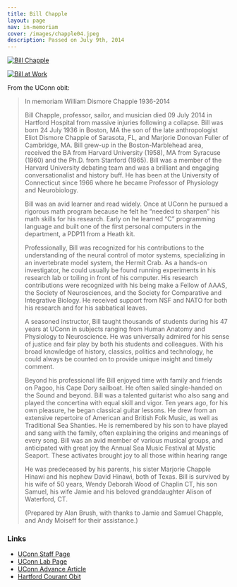```yaml
---
title: Bill Chapple
layout: page
nav: in-memoriam
cover: /images/chapple04.jpeg
description: Passed on July 9th, 2014
---
```


[![Bill Chapple][1]][1]

 [1]: /images/bill_chapple_thumbnail.jpg

[![Bill at Work][2]][2]

 [2]: /images/chapple04.jpeg

From the UConn obit:

> In memoriam
> William Dismore Chapple
> 1936-2014
>
> 
> Bill Chapple, professor, sailor, and musician died 09 July 2014 in Hartford Hospital from massive injuries following a collapse. Bill was born 24 July 1936 in Boston, MA the son of the late anthropologist Eliot Dismore Chapple of Sarasota, FL, and Marjorie Donovan Fuller of Cambridge, MA. Bill grew-up in the Boston-Marblehead area, received the BA from Harvard University (1958), MA from Syracuse (1960) and the Ph.D. from Stanford (1965). Bill was a member of the Harvard University debating team and was a brilliant and engaging conversationalist and history buff. He has been at the University of Connecticut since 1966 where he became Professor of Physiology and Neurobiology.
> 
> Bill was an avid learner and read widely. Once at UConn he pursued a rigorous math program because he felt he “needed to sharpen” his math skills for his research. Early on he learned “C” programming language and built one of the first personal computers in the department, a PDP11 from a Heath kit.
> 
> Professionally, Bill was recognized for his contributions to the understanding of the neural control of motor systems, specializing in an invertebrate model system, the Hermit Crab. As a hands-on investigator, he could usually be found running experiments in his research lab or toiling in front of his computer. His research contributions were recognized with his being make a Fellow of AAAS, the Society of Neurosciences, and the Society for Comparative and Integrative Biology. He received support from NSF and NATO for both his research and for his sabbatical leaves.
>  
> A seasoned instructor, Bill taught thousands of students during his 47 years at UConn in subjects ranging from Human Anatomy and Physiology to Neuroscience. He was universally admired for his sense of justice and fair play by both his students and colleagues. With his broad knowledge of history, classics, politics and technology, he could always be counted on to provide unique insight and timely comment.
>
> Beyond his professional life Bill enjoyed time with family and friends on Pagoo, his Cape Dory sailboat. He often sailed single-handed on the Sound and beyond.  Bill was a talented guitarist who also sang and played the concertina with equal skill and vigor. Ten years ago, for his own pleasure, he began classical guitar lessons. He drew from an extensive repertoire of American and British Folk Music, as well as Traditional Sea Shanties. He is remembered by his son to have played and sang with the family, often explaining the origins and meanings of every song. Bill was an avid member of various musical groups, and anticipated with great joy the Annual Sea Music Festival at Mystic Seaport. These activates brought joy to all those within hearing range
>
> He was predeceased by his parents, his sister Marjorie Chapple Hinawi and his nephew David Hinawi, both of Texas. Bill is survived by his wife of 50 years, Wendy Deborah Wood of Chaplin CT, his son Samuel, his wife Jamie and his beloved granddaughter Alison of Waterford, CT.
> 
> (Prepared by Alan Brush, with thanks to Jamie and Samuel Chapple, and Andy Moiseff for their assistance.)

### Links 

 * [UConn Staff Page](http://www.pnb.uconn.edu/PNB_Base/about/staff/chapple.html)
 * [UConn Lab Page](http://www.pnb.uconn.edu/PNB_Base/about/staff/facultysites/chapple/index.htm)
 * [UConn Advance Article](http://advance.uconn.edu/2002/020218/02021807.htm)
 * [Hartford Courant Obit](http://www.legacy.com/obituaries/hartfordcourant/obituary.aspx?n=bill-chapple&pid=171699211&fhid=4173)


